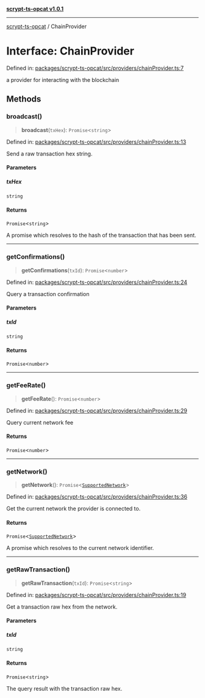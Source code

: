 [**scrypt-ts-opcat v1.0.1**](../README.md)

***

[scrypt-ts-opcat](../README.md) / ChainProvider

# Interface: ChainProvider

Defined in: [packages/scrypt-ts-opcat/src/providers/chainProvider.ts:7](https://github.com/OPCAT-Labs/ts-tools/blob/e67b8657b34dbf57f8a4f9bdf87cdc2742db16bb/packages/scrypt-ts-opcat/src/providers/chainProvider.ts#L7)

a provider for interacting with the blockchain

## Methods

### broadcast()

> **broadcast**(`txHex`): `Promise`\<`string`\>

Defined in: [packages/scrypt-ts-opcat/src/providers/chainProvider.ts:13](https://github.com/OPCAT-Labs/ts-tools/blob/e67b8657b34dbf57f8a4f9bdf87cdc2742db16bb/packages/scrypt-ts-opcat/src/providers/chainProvider.ts#L13)

Send a raw transaction hex string.

#### Parameters

##### txHex

`string`

#### Returns

`Promise`\<`string`\>

A promise which resolves to the hash of the transaction that has been sent.

***

### getConfirmations()

> **getConfirmations**(`txId`): `Promise`\<`number`\>

Defined in: [packages/scrypt-ts-opcat/src/providers/chainProvider.ts:24](https://github.com/OPCAT-Labs/ts-tools/blob/e67b8657b34dbf57f8a4f9bdf87cdc2742db16bb/packages/scrypt-ts-opcat/src/providers/chainProvider.ts#L24)

Query a transaction confirmation

#### Parameters

##### txId

`string`

#### Returns

`Promise`\<`number`\>

***

### getFeeRate()

> **getFeeRate**(): `Promise`\<`number`\>

Defined in: [packages/scrypt-ts-opcat/src/providers/chainProvider.ts:29](https://github.com/OPCAT-Labs/ts-tools/blob/e67b8657b34dbf57f8a4f9bdf87cdc2742db16bb/packages/scrypt-ts-opcat/src/providers/chainProvider.ts#L29)

Query current network fee

#### Returns

`Promise`\<`number`\>

***

### getNetwork()

> **getNetwork**(): `Promise`\<[`SupportedNetwork`](../type-aliases/SupportedNetwork.md)\>

Defined in: [packages/scrypt-ts-opcat/src/providers/chainProvider.ts:36](https://github.com/OPCAT-Labs/ts-tools/blob/e67b8657b34dbf57f8a4f9bdf87cdc2742db16bb/packages/scrypt-ts-opcat/src/providers/chainProvider.ts#L36)

Get the current network the provider is connected to.

#### Returns

`Promise`\<[`SupportedNetwork`](../type-aliases/SupportedNetwork.md)\>

A promise which resolves to the current network identifier.

***

### getRawTransaction()

> **getRawTransaction**(`txId`): `Promise`\<`string`\>

Defined in: [packages/scrypt-ts-opcat/src/providers/chainProvider.ts:19](https://github.com/OPCAT-Labs/ts-tools/blob/e67b8657b34dbf57f8a4f9bdf87cdc2742db16bb/packages/scrypt-ts-opcat/src/providers/chainProvider.ts#L19)

Get a transaction raw hex from the network.

#### Parameters

##### txId

`string`

#### Returns

`Promise`\<`string`\>

The query result with the transaction raw hex.
